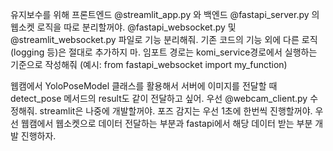 유지보수를 위해 프론트엔드 @streamlit_app.py 와 백엔드 @fastapi_server.py 의 웹소켓 로직을 따로 분리할꺼야. @fastapi_websocket.py 및 @streamlit_websocket.py 파일로 기능 분리해줘. 기존 코드의 기능 외에 다른 로직(logging 등)은 절대로 추가하지 마. 임포트 경로는 komi_service경로에서 실행하는 기준으로 작성해줘 (예시: from fastapi_websocket import my_function)


  웹캠에서 YoloPoseModel 클래스를 활용해서 서버에 이미지를 전달할 때 detect_pose 메서드의 result도 같이 전달하고 싶어. 우선 @webcam_client.py 수정해줘. streamlit은 나중에 개발할꺼야. 포즈 감지는 우선 1초에 한번씩 진행할꺼야. 우선 웹캠에서 웹소켓으로 데이터 전달하는 부분과 fastapi에서 해당 데이터 받는 부분 개발 진행하자.